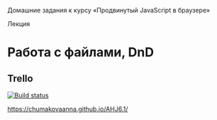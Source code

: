 Домашние задания к курсу «Продвинутый JavaScript в браузере»

Лекция 
# Работа с файлами, DnD
## Trello

[![Build status](https://ci.appveyor.com/api/projects/status/i3vk48mehj0krfx3?svg=true)](https://ci.appveyor.com/project/ChumakovaAnna/ahj6-1)

https://chumakovaanna.github.io/AHJ6.1/